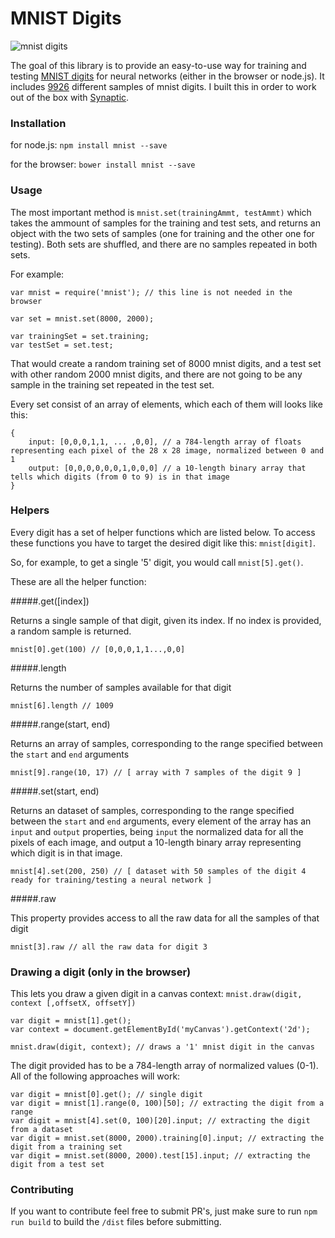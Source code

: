 MNIST Digits
============

![mnist digits](http://i.ytimg.com/vi/0QI3xgXuB-Q/hqdefault.jpg "MNIST Digits")

The goal of this library is to provide an easy-to-use way for training and testing [MNIST digits](https://en.wikipedia.org/wiki/MNIST_database) for neural networks (either in the browser or node.js). It includes [9926](https://www.youtube.com/watch?v=SiMHTK15Pik) different samples of mnist digits. I built this in order to work out of the box with [Synaptic](https://github.com/cazala/synaptic).


### Installation

for node.js: `npm install mnist --save`

for the browser: `bower install mnist --save`

### Usage

The most important method is `mnist.set(trainingAmmt, testAmmt)` which takes the ammount of samples for the training and test sets, and returns an object with the two sets of samples (one for training and the other one for testing). Both sets are shuffled, and there are no samples repeated in both sets.

For example:

```
var mnist = require('mnist'); // this line is not needed in the browser

var set = mnist.set(8000, 2000);

var trainingSet = set.training;
var testSet = set.test;

```

That would create a random training set of 8000 mnist digits, and a test set with other random 2000 mnist digits, and there are not going to be any sample in the training set repeated in the test set.

Every set consist of an array of elements, which each of them will looks like this:

```
{
    input: [0,0,0,1,1, ... ,0,0], // a 784-length array of floats representing each pixel of the 28 x 28 image, normalized between 0 and 1
    output: [0,0,0,0,0,0,1,0,0,0] // a 10-length binary array that tells which digits (from 0 to 9) is in that image
}
```


### Helpers

Every digit has a set of helper functions which are listed below. To access these functions you have to target the desired digit like this: `mnist[digit]`.

So, for example, to get a single '5' digit, you would call `mnist[5].get()`.

These are all the helper function:

#####.get([index])

Returns a single sample of that digit, given its index. If no index is provided, a random sample is returned.

```
mnist[0].get(100) // [0,0,0,1,1...,0,0]
```

#####.length

Returns the number of samples available for that digit

```
mnist[6].length // 1009
```

#####.range(start, end)

Returns an array of samples, corresponding to the range specified between the `start` and `end` arguments

```
mnist[9].range(10, 17) // [ array with 7 samples of the digit 9 ]
```

#####.set(start, end)

Returns an dataset of samples, corresponding to the range specified between the `start` and `end` arguments, every element of the array has an `input` and `output` properties, being `input` the normalized data for all the pixels of each image, and output a 10-length binary array representing which digit is in that image.

```
mnist[4].set(200, 250) // [ dataset with 50 samples of the digit 4 ready for training/testing a neural network ]
```

#####.raw

This property provides access to all the raw data for all the samples of that digit

```
mnist[3].raw // all the raw data for digit 3
```

### Drawing a digit (only in the browser)

This lets you draw a given digit in a canvas context: `mnist.draw(digit, context [,offsetX, offsetY])`

```
var digit = mnist[1].get();
var context = document.getElementById('myCanvas').getContext('2d');

mnist.draw(digit, context); // draws a '1' mnist digit in the canvas
```

The digit provided has to be a 784-length array of normalized values (0-1). All of the following approaches will work:

```
var digit = mnist[0].get(); // single digit
var digit = mnist[1].range(0, 100)[50]; // extracting the digit from a range
var digit = mnist[4].set(0, 100)[20].input; // extracting the digit from a dataset
var digit = mnist.set(8000, 2000).training[0].input; // extracting the digit from a training set
var digit = mnist.set(8000, 2000).test[15].input; // extracting the digit from a test set
```

### Contributing

If you want to contribute feel free to submit PR's, just make sure to run `npm run build` to build the `/dist` files before submitting.
